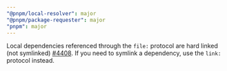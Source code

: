 ```yaml
---
"@pnpm/local-resolver": major
"@pnpm/package-requester": major
"pnpm": major
---
```


Local dependencies referenced through the `file:` protocol are hard linked (not symlinked) [#4408](https://github.com/pnpm/pnpm/pull/4408). If you need to symlink a dependency, use the `link:` protocol instead.

